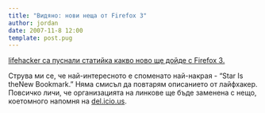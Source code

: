 ```yaml
---
title: "Видяно: нови неща от Firefox 3"
author: jordan
date: 2007-11-8 12:00
template: post.pug
---
```


[lifehacker са пуснали статийка какво ново ще дойде с Firefox 3.](http://lifehacker.com/software/screenshot-tour/first-look-at-firefox-30-319968.php "Firefox 3")

Струва ми се, че най-интересното е споменато най-накрая - “Star Is
theNew Bookmark.” Няма смисъл да повтарям описанието от лайфхакер.
Повсичко личи, че организацията на линкове ще бъде заменена с нещо,
коетомного напомня на [del.icio.us](http://del.icio.us/ "del.icio.us").
